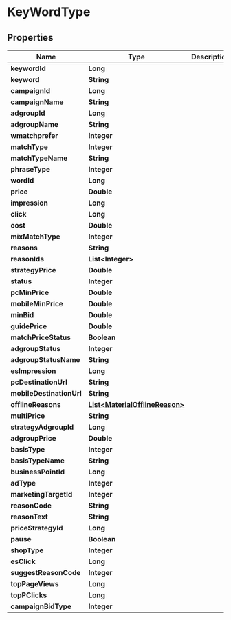 

# KeyWordType


## Properties

Name | Type | Description | Notes
------------ | ------------- | ------------- | -------------
**keywordId** | **Long** |  |  [optional]
**keyword** | **String** |  |  [optional]
**campaignId** | **Long** |  |  [optional]
**campaignName** | **String** |  |  [optional]
**adgroupId** | **Long** |  |  [optional]
**adgroupName** | **String** |  |  [optional]
**wmatchprefer** | **Integer** |  |  [optional]
**matchType** | **Integer** |  |  [optional]
**matchTypeName** | **String** |  |  [optional]
**phraseType** | **Integer** |  |  [optional]
**wordId** | **Long** |  |  [optional]
**price** | **Double** |  |  [optional]
**impression** | **Long** |  |  [optional]
**click** | **Long** |  |  [optional]
**cost** | **Double** |  |  [optional]
**mixMatchType** | **Integer** |  |  [optional]
**reasons** | **String** |  |  [optional]
**reasonIds** | **List&lt;Integer&gt;** |  |  [optional]
**strategyPrice** | **Double** |  |  [optional]
**status** | **Integer** |  |  [optional]
**pcMinPrice** | **Double** |  |  [optional]
**mobileMinPrice** | **Double** |  |  [optional]
**minBid** | **Double** |  |  [optional]
**guidePrice** | **Double** |  |  [optional]
**matchPriceStatus** | **Boolean** |  |  [optional]
**adgroupStatus** | **Integer** |  |  [optional]
**adgroupStatusName** | **String** |  |  [optional]
**esImpression** | **Long** |  |  [optional]
**pcDestinationUrl** | **String** |  |  [optional]
**mobileDestinationUrl** | **String** |  |  [optional]
**offlineReasons** | [**List&lt;MaterialOfflineReason&gt;**](MaterialOfflineReason.md) |  |  [optional]
**multiPrice** | **String** |  |  [optional]
**strategyAdgroupId** | **Long** |  |  [optional]
**adgroupPrice** | **Double** |  |  [optional]
**basisType** | **Integer** |  |  [optional]
**basisTypeName** | **String** |  |  [optional]
**businessPointId** | **Long** |  |  [optional]
**adType** | **Integer** |  |  [optional]
**marketingTargetId** | **Integer** |  |  [optional]
**reasonCode** | **String** |  |  [optional]
**reasonText** | **String** |  |  [optional]
**priceStrategyId** | **Long** |  |  [optional]
**pause** | **Boolean** |  |  [optional]
**shopType** | **Integer** |  |  [optional]
**esClick** | **Long** |  |  [optional]
**suggestReasonCode** | **Integer** |  |  [optional]
**topPageViews** | **Long** |  |  [optional]
**topPClicks** | **Long** |  |  [optional]
**campaignBidType** | **Integer** |  |  [optional]



